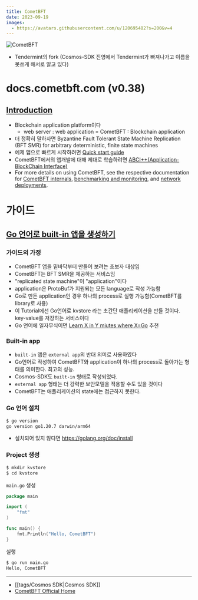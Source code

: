 ```yaml
---
title: CometBFT
date: 2023-09-19
images:
  - https://avatars.githubusercontent.com/u/120695482?s=200&v=4
---
```

![CometBFT](https://avatars.githubusercontent.com/u/120695482?s=200&v=4)
- Tendermint의 fork (Cosmos-SDK 진영에서 Tendermint가 빠져나가고 이름을 못쓰게 해서로 알고 있다)
# docs.cometbft.com (v0.38)
## [Introduction](https://docs.cometbft.com/v0.38/)
- Blockchain application platform이다
	- web server : web application = CometBFT : Blockchain application
- 더 정확히 말하자면 Byzantine Fault Tolerant State Machine Replication (BFT SMR) for arbitrary deterministic, finite state machines
- 예제 앱으로 빠르게 시작하려면 [Quick start guide](https://docs.cometbft.com/v0.38/guides/quick-start)
- CometBFT에서의 앱개발에 대해 제대로 학습하려면 [ABCI++(Application-BlockChain Interface)](https://github.com/cometbft/cometbft/tree/v0.38.x/spec/abci)
- For more details on using CometBFT, see the respective documentation for [CometBFT internals](https://docs.cometbft.com/v0.38/core/), [benchmarking and monitoring](https://docs.cometbft.com/v0.38/tools/), and [network deployments](https://docs.cometbft.com/v0.38/networks/).
# 가이드
## [Go 언어로 built-in 앱을 생성하기](https://docs.cometbft.com/v0.38/guides/go-built-in)
### 가이드의 가정
- CometBFT 앱을 밑바닥부터 만들어 보려는 초보자 대상임
- CometBFT는 BFT SMR을 제공하는 서비스임
- "replicated state machine"이 "application"이다
- application은 ProtoBuf가 지원되는 모든 language로 작성 가능함
- Go로 만든 application인 경우 하나의 process로 실행 가능함(CometBFT를 library로 사용)
- 이 Tutorial에선 Go언어로 kvstore 라는 초간단 애플리케이션을 만들 것이다. key-value를 저장하는 서비스이다
- Go 언어에 일자무식이면 [Learn X in Y miutes where X=Go](https://learnxinyminutes.com/docs/go/) 추천
### Built-in app
- `built-in` 앱은 `external app`의 반대 의미로 사용하였다
- Go언어로 작성하여 CometBFT와 application이 하나의 process로 돌아가는 형태를 의미한다. 최고의 성능.
- Cosmos-SDK도 `built-in` 형태로 작성되었다.
- `external app` 형태는 더 강력한 보안모델을 적용할 수도 있을 것이다
- CometBFT는 애플리케이션의 state에는 접근하지 못한다.
### Go 언어 설치
```bash
$ go version
go version go1.20.7 darwin/arm64
```
- 설치되어 있지 않다면 <https://golang.org/doc/install>
### Project 생성
```bash
$ mkdir kvstore
$ cd kvstore
```
`main.go` 생성
```go
package main

import (
	"fmt"
)

func main() {
	fmt.Println("Hello, CometBFT")
}
```
실행
```bash
$ go run main.go
Hello, CometBFT
```
---
- [[tags/Cosmos SDK|Cosmos SDK]]
- [CometBFT Official Home](https://avatars.githubusercontent.com/u/120695482?s=200&v=4)
